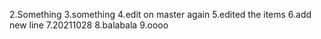 2.Something
3.something
4.edit on master again
5.edited the items
6.add new line
7.20211028
8.balabala
9.oooo

